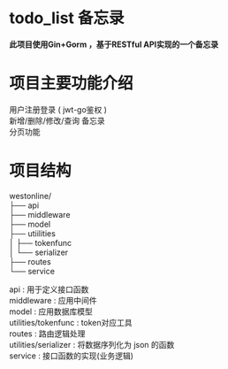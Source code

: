 # todo_list 备忘录

**此项目使用Gin+Gorm ，基于RESTful API实现的一个备忘录**

# 项目主要功能介绍  
用户注册登录 ( jwt-go鉴权 )  
新增/删除/修改/查询 备忘录  
分页功能  

# 项目结构  

westonline/  
├── api  
├── middleware  
├── model  
├── utiilities  
│  ├── tokenfunc  
│  └── serializer  
├── routes  
└── service   
  
api : 用于定义接口函数    
middleware : 应用中间件    
model : 应用数据库模型  
utilities/tokenfunc : token对应工具  
routes : 路由逻辑处理  
utilities/serializer : 将数据序列化为 json 的函数      
service : 接口函数的实现(业务逻辑)       
